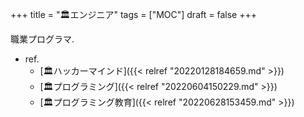 +++
title = "🏛エンジニア"
tags = ["MOC"]
draft = false
+++

職業プログラマ.

-   ref.
    -   [🏛ハッカーマインド]({{< relref "20220128184659.md" >}})
    -   [🏛プログラミング]({{< relref "20220604150229.md" >}})
    -   [🏛プログラミング教育]({{< relref "20220628153459.md" >}})
